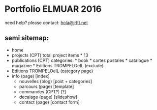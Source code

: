 Portfolio ELMUAR 2016
=====================

need help? please contact: [hola@jrltt.net](hola@jrltt.net)

semi sitemap:
-------------
* home
* projects (CPT)
	total project items * 13
* publications (CPT)
	categories: 
		* book
		* cartes postales
		* catalogue
		* magazine
		* Editions TROMPELOeIL (exclude)
* Editions TROMPELOeIL (category page)
* info (page) [index]
	* nouvelles (blog) [post + categories]
	* parcours (page) [template]
	* commandes (CPT?) [?]
	* decalage (page) [slideshow]
	* contact (page) [contact form]